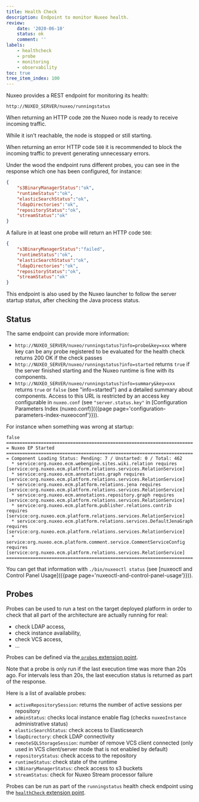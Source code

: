 ```yaml
---
title: Health Check
description: Endpoint to monitor Nuxeo health.
review:
    date: '2020-06-10'
    status: ok
    comment: ''
labels:
    - healthcheck
    - probe
    - monitoring
    - observability
toc: true
tree_item_index: 100
---
```


Nuxeo provides a REST endpoint for monitoring its health:

`http://NUXEO_SERVER/nuxeo/runningstatus`

When returning an HTTP code `200` the Nuxeo node is ready to receive incoming traffic.

While it isn't reachable, the node is stopped or still starting.

When returning an error HTTP code `500` it is recommended to block the incoming traffic to prevent generating unnecessary errors.

Under the wood the endpoint runs different probes, you can see in the response which one has been configured,
for instance:
```json
{
    "s3BinaryManagerStatus":"ok",
    "runtimeStatus":"ok",
    "elasticSearchStatus":"ok",
    "ldapDirectories":"ok",
    "repositoryStatus":"ok",
    "streamStatus":"ok"
}
```

A failure in at least one probe will return an HTTP code `500`:
```json
{
    "s3BinaryManagerStatus":"failed",
    "runtimeStatus":"ok",
    "elasticSearchStatus":"ok",
    "ldapDirectories":"ok",
    "repositoryStatus":"ok",
    "streamStatus":"ok"
}
```

This endpoint is also used by the Nuxeo launcher to follow the server startup status, after checking the Java process status.

## Status

The same endpoint can provide more information:
- `http://NUXEO_SERVER/nuxeo/runningstatus?info=probe&key=xxx`  where key can be any probe registered to be evaluated for the health check returns 200 OK if the check passes
- `http://NUXEO_SERVER/nuxeo/runningstatus?info=started` returns `true` if the server finished starting and the Nuxeo runtime is fine with its components.
- `http://NUXEO_SERVER/nuxeo/runningstatus?info=summary&key=xxx` returns `true` or `false` (see "info=started") and a detailed summary about components. Access to this URL is restricted by an access key configurable in `nuxeo.conf` (see `"server.status.key"` in [Configuration Parameters Index (nuxeo.conf)]({{page page='configuration-parameters-index-nuxeoconf'}})).

For instance when something was wrong at startup:
```
false
======================================================================
= Nuxeo EP Started
======================================================================
= Component Loading Status: Pending: 7 / Unstarted: 0 / Total: 462
  * service:org.nuxeo.ecm.webengine.sites.wiki.relation requires [service:org.nuxeo.ecm.platform.relations.services.RelationService]
  * service:org.nuxeo.ecm.annotations.graph requires [service:org.nuxeo.ecm.platform.relations.services.RelationService]
  * service:org.nuxeo.ecm.platform.relations.jena requires [service:org.nuxeo.ecm.platform.relations.services.RelationService]
  * service:org.nuxeo.ecm.annotations.repository.graph requires [service:org.nuxeo.ecm.platform.relations.services.RelationService]
  * service:org.nuxeo.ecm.platform.publisher.relations.contrib requires [service:org.nuxeo.ecm.platform.relations.services.RelationService]
  * service:org.nuxeo.ecm.platform.relations.services.DefaultJenaGraph requires [service:org.nuxeo.ecm.platform.relations.services.RelationService]
  * service:org.nuxeo.ecm.platform.comment.service.CommentServiceConfig requires [service:org.nuxeo.ecm.platform.relations.services.RelationService]
======================================================================
```

You can get that information with `./bin/nuxeoctl status` (see [nuxeoctl and Control Panel Usage]({{page page='nuxeoctl-and-control-panel-usage'}})).

## Probes

Probes can be used to run a test on the target deployed platform in order to check that all part of the architecture are actually running for real:

*   check LDAP access,
*   check instance availability,
*   check VCS access,
*   ...

Probes can be defined via the[ `probes` extension point](http://explorer.nuxeo.org/nuxeo/site/distribution/latest/viewExtensionPoint/org.nuxeo.ecm.core.management.CoreManagementComponent--probes).

Note that a probe is only run if the last execution time was more than 20s ago. For intervals less than 20s, the last execution status is returned as part of the response.

Here is a list of available probes:

* `activeRepositorySession`: returns the number of active sessions per repository
* `adminStatus`: checks local instance enable flag (checks `nuxeoInstance` administrative status)
* `elasticSearchStatus`: check access to Elasticsearch
* `ldapDirectory`: check LDAP connectivity
* `remoteSQLStorageSession`: number of remove VCS client connected (only used in VCS client/server mode that is not enabled by default)
* `repositoryStatus`: check access to the repository
* `runtimeStatus`: check state of the runtime
* `s3BinaryManagerStatus`: check access to s3 buckets
* `streamStatus`: check for Nuxeo Stream processor failure

Probes can be run as part of the `runningstatus` health check endpoint using the [`healthCheck` extension point](http://explorer.nuxeo.org/nuxeo/site/distribution/latest/viewExtensionPoint/org.nuxeo.ecm.core.management.CoreManagementComponent--healthCheck).
